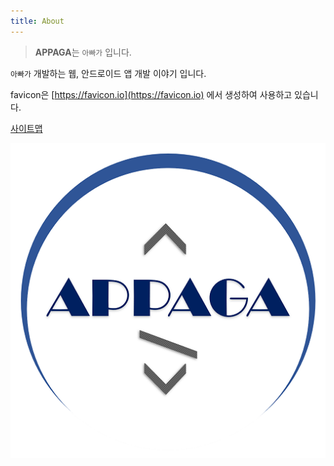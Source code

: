 ```yaml
---
title: About
---
```


> **APPAGA**는 `아빠가` 입니다.

`아빠가` 개발하는 웹, 안드로이드 앱 개발 이야기 입니다.

favicon은 [https://favicon.io](https://favicon.io) 에서 생성하여 사용하고 있습니다.

[사이트맵](/sitemap.xml)

![로고](/assets/img/favicons/favicon-512x512.png)
